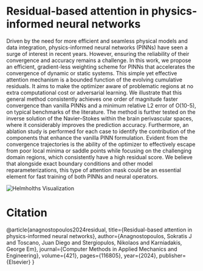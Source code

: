 # Residual-based attention in physics-informed neural networks

Driven by the need for more efficient and seamless physical models and data integration, physics-informed neural networks (PINNs) have seen a surge of interest in recent years. However, ensuring the reliability of their convergence and accuracy remains a challenge. In this work, we propose an efficient, gradient-less weighting scheme for PINNs that accelerates the convergence of dynamic or static systems. This simple yet effective attention mechanism is a bounded function of the evolving cumulative residuals. It aims to make the optimizer aware of problematic regions at no extra computational cost or adversarial learning. We illustrate that this general method consistently achieves one order of magnitude faster convergence than vanilla PINNs and a minimum relative L2 error of O(10-5), on typical benchmarks of the literature. The method is further tested on the inverse solution of the Navier–Stokes within the brain perivascular spaces, where it considerably improves the prediction accuracy.
Furthermore, an ablation study is performed for each case to identify the contribution of the components that enhance the vanilla PINN formulation. Evident from the convergence trajectories is the ability of the optimizer to effectively escape from poor local minima or saddle points while focusing on the challenging domain regions, which consistently have a high residual score. We believe that alongside exact boundary conditions and other model reparameterizations, this type of attention mask could be an essential element for fast training of both PINNs and neural operators.

![Helmholths Visualization](helmholths.png)


# Citation
@article{anagnostopoulos2024residual,
  title={Residual-based attention in physics-informed neural networks},
  author={Anagnostopoulos, Sokratis J and Toscano, Juan Diego and Stergiopulos, Nikolaos and Karniadakis, George Em},
  journal={Computer Methods in Applied Mechanics and Engineering},
  volume={421},
  pages={116805},
  year={2024},
  publisher={Elsevier}
}


